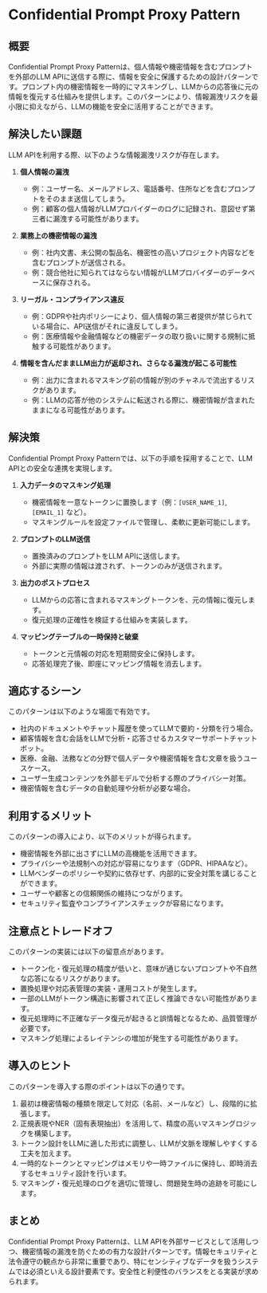 # Confidential Prompt Proxy Pattern

## 概要
Confidential Prompt Proxy Patternは、個人情報や機密情報を含むプロンプトを外部のLLM APIに送信する際に、情報を安全に保護するための設計パターンです。プロンプト内の機密情報を一時的にマスキングし、LLMからの応答後に元の情報を復元する仕組みを提供します。このパターンにより、情報漏洩リスクを最小限に抑えながら、LLMの機能を安全に活用することができます。

## 解決したい課題
LLM APIを利用する際、以下のような情報漏洩リスクが存在します。

1. **個人情報の漏洩**
   - 例：ユーザー名、メールアドレス、電話番号、住所などを含むプロンプトをそのまま送信してしまう。
   - 例：顧客の個人情報がLLMプロバイダーのログに記録され、意図せず第三者に漏洩する可能性があります。

2. **業務上の機密情報の漏洩**
   - 例：社内文書、未公開の製品名、機密性の高いプロジェクト内容などを含むプロンプトが送信される。
   - 例：競合他社に知られてはならない情報がLLMプロバイダーのデータベースに保存される。

3. **リーガル・コンプライアンス違反**
   - 例：GDPRや社内ポリシーにより、個人情報の第三者提供が禁じられている場合に、API送信がそれに違反してしまう。
   - 例：医療情報や金融情報などの機密データの取り扱いに関する規制に抵触する可能性があります。

4. **情報を含んだままLLM出力が返却され、さらなる漏洩が起こる可能性**
   - 例：出力に含まれるマスキング前の情報が別のチャネルで流出するリスクがあります。
   - 例：LLMの応答が他のシステムに転送される際に、機密情報が含まれたままになる可能性があります。

## 解決策
Confidential Prompt Proxy Patternでは、以下の手順を採用することで、LLM APIとの安全な連携を実現します。

1. **入力データのマスキング処理**
   - 機密情報を一意なトークンに置換します（例：`[USER_NAME_1]`, `[EMAIL_1]` など）。
   - マスキングルールを設定ファイルで管理し、柔軟に更新可能にします。

2. **プロンプトのLLM送信**
   - 置換済みのプロンプトをLLM APIに送信します。
   - 外部に実際の情報は渡されず、トークンのみが送信されます。

3. **出力のポストプロセス**
   - LLMからの応答に含まれるマスキングトークンを、元の情報に復元します。
   - 復元処理の正確性を検証する仕組みを実装します。

4. **マッピングテーブルの一時保持と破棄**
   - トークンと元情報の対応を短期間安全に保持します。
   - 応答処理完了後、即座にマッピング情報を消去します。

## 適応するシーン
このパターンは以下のような場面で有効です。

- 社内のドキュメントやチャット履歴を使ってLLMで要約・分類を行う場合。
- 顧客情報を含む会話をLLMで分析・応答させるカスタマーサポートチャットボット。
- 医療、金融、法務などの分野で個人データや機密情報を含む文章を扱うユースケース。
- ユーザー生成コンテンツを外部モデルで分析する際のプライバシー対策。
- 機密情報を含むデータの自動処理や分析が必要な場合。

## 利用するメリット
このパターンの導入により、以下のメリットが得られます。

- 機密情報を外部に出さずにLLMの高機能を活用できます。
- プライバシーや法規制への対応が容易になります（GDPR、HIPAAなど）。
- LLMベンダーのポリシーや契約に依存せず、内部的に安全対策を講じることができます。
- ユーザーや顧客との信頼関係の維持につながります。
- セキュリティ監査やコンプライアンスチェックが容易になります。

## 注意点とトレードオフ
このパターンの実装には以下の留意点があります。

- トークン化・復元処理の精度が低いと、意味が通じないプロンプトや不自然な応答になるリスクがあります。
- 置換処理や対応表管理の実装・運用コストが発生します。
- 一部のLLMがトークン構造に影響されて正しく推論できない可能性があります。
- 復元処理時に不正確なデータ復元が起きると誤情報となるため、品質管理が必要です。
- マスキング処理によるレイテンシの増加が発生する可能性があります。

## 導入のヒント
このパターンを導入する際のポイントは以下の通りです。

1. 最初は機密情報の種類を限定して対応（名前、メールなど）し、段階的に拡張します。
2. 正規表現やNER（固有表現抽出）を活用して、精度の高いマスキングロジックを構築します。
3. トークン設計をLLMに適した形式に調整し、LLMが文脈を理解しやすくする工夫を加えます。
4. 一時的なトークンとマッピングはメモリや一時ファイルに保持し、即時消去するセキュリティ設計を行います。
5. マスキング・復元処理のログを適切に管理し、問題発生時の追跡を可能にします。

## まとめ
Confidential Prompt Proxy Patternは、LLM APIを外部サービスとして活用しつつ、機密情報の漏洩を防ぐための有力な設計パターンです。情報セキュリティと法令遵守の観点から非常に重要であり、特にセンシティブなデータを扱うシステムでは必須といえる設計要素です。安全性と利便性のバランスをとる実装が求められます。